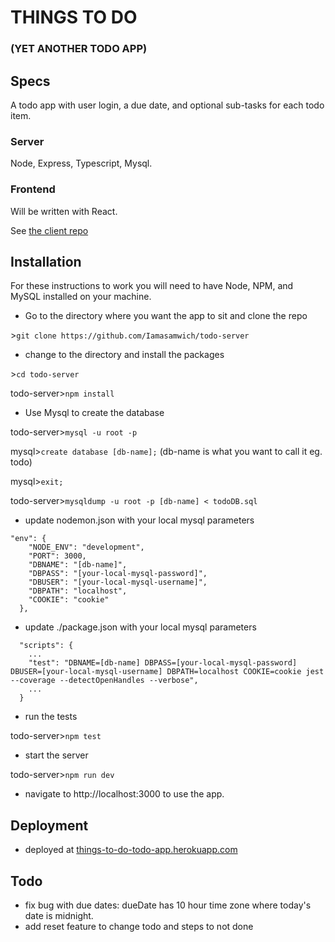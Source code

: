 # THINGS TO DO
### (YET ANOTHER TODO APP)

## Specs

A todo app with user login, a due date, and optional sub-tasks for each todo item.

### Server

Node, Express, Typescript, Mysql. 

### Frontend

Will be written with React.

See [the client repo](https://github.com/Iamasamwich/todo-client)

## Installation

For these instructions to work you will need to have Node, NPM, and MySQL installed on your machine.

* Go to the directory where you want the app to sit and clone the repo

\>`git clone https://github.com/Iamasamwich/todo-server`

* change to the directory and install the packages

\>`cd todo-server`

todo-server\>`npm install`

* Use Mysql to create the database

todo-server\>`mysql -u root -p`

mysql\>`create database [db-name];`  (db-name is what you want to call it eg. todo)

mysql\>`exit;`

todo-server\>`mysqldump -u root -p [db-name] < todoDB.sql`

* update nodemon.json with your local mysql parameters

```
"env": {
    "NODE_ENV": "development",
    "PORT": 3000,
    "DBNAME": "[db-name]",
    "DBPASS": "[your-local-mysql-password]",
    "DBUSER": "[your-local-mysql-username]",
    "DBPATH": "localhost",
    "COOKIE": "cookie"
  },
```

* update ./package.json with your local mysql parameters

```
  "scripts": {
    ...
    "test": "DBNAME=[db-name] DBPASS=[your-local-mysql-password] DBUSER=[your-local-mysql-username] DBPATH=localhost COOKIE=cookie jest --coverage --detectOpenHandles --verbose",
    ...
  }
```

* run the tests

todo-server\>`npm test`

* start the server

todo-server\>`npm run dev`

* navigate to http://localhost:3000 to use the app.

## Deployment

* deployed at [things-to-do-todo-app.herokuapp.com](http://things-to-do-todo-app.herokuapp.com)

## Todo

* fix bug with due dates: dueDate has 10 hour time zone where today's date is midnight.
* add reset feature to change todo and steps to not done



